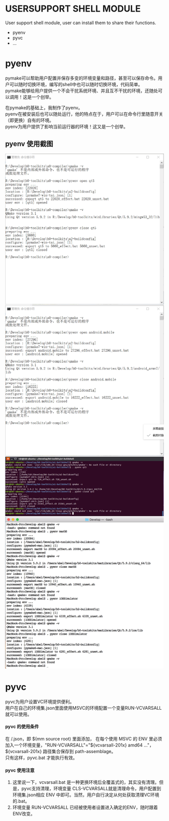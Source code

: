 # USERSUPPORT SHELL MODULE  

User support shell module, user can install them to share their functions.   
- pyenv  
- pyvc  
- ...   


# pyenv   

pymake可以帮助用户配置并保存多变的环境变量和路径，甚至可以保存命令。用户可以随时切换环境，编写的shell中也可以随时切换环境，代码简单。  
pymake能够给用户提供一个不会干扰系统环境、并且互不干扰的环境，还随处可以调用！这是一个创举。  

在pymake的基础上，我制作了pyenv。    
pyenv在被安装后也可以随处运行，他的特点在于，用户可以在命令行里随意开关（即更换）自有的环境。    
pyenv为用户提供了影响当前运行器的环境！这又是一个创举。      

## pyenv 使用截图  
![命令行截图](../screenshot/b1.png)  
![命令行截图](../screenshot/b2.png)  
![命令行截图](../screenshot/b3.png)  
![命令行截图](../screenshot/b5.png)  


# pyvc  

pyvc为用户设置VC环境提供便利。  
用户在自己的环境集.json里面使用MSVC的环境配置一个变量RUN-VCVARSALL就可以使用。

#### pyvc 的使用条件
在 <source-root>/<source-file>.json，即 $(mm source root) 里面添加，  
在每个使用 MSVC 的 ENV 里必须加入一个环境变量，"RUN-VCVARSALL"="${vcvarsall-201x} amd64 ..."，${vcvarsall-201x} 路径集合保存到 path-assemblage。  
只有这样，pyvc.bat 才能执行有效。  

#### pyvc 使用注意  
1. 这里说一下，vcvarsall.bat 是一种更换环境后全覆盖式的，其实没有清理。但是，pyvc支持清理，环境变量 CLS-VCVARSALL就是清理命令，用户配置到环境集.json相应 ENV 中即可。当然，用户自行决定从何处获取清理VC环境的.bat。   
2. 环境变量 RUN-VCVARSALL 已经被使用者设置进入确定的ENV，随时跟着ENV改变。  


